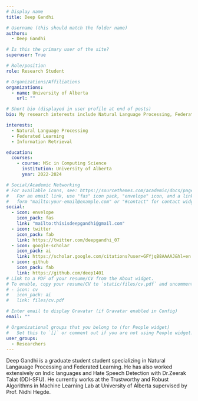 ```yaml
---
# Display name
title: Deep Gandhi

# Username (this should match the folder name)
authors:
  - Deep Gandhi

# Is this the primary user of the site?
superuser: True

# Role/position
role: Research Student

# Organizations/Affiliations
organizations:
  - name: University of Alberta
    url: ""

# Short bio (displayed in user profile at end of posts)
bio: My research interests include Natural Language Processing, Federated Learning and Information Retrieval.

interests:
  - Natural Language Processing
  - Federated Learning
  - Information Retrieval

education:
  courses:
    - course: MSc in Computing Science
      institution: University of Alberta
      year: 2022-2024

# Social/Academic Networking
# For available icons, see: https://sourcethemes.com/academic/docs/page-builder/#icons
#   For an email link, use "fas" icon pack, "envelope" icon, and a link in the
#   form "mailto:your-email@example.com" or "#contact" for contact widget.
social:
  - icon: envelope
    icon_pack: fas
    link: "mailto:thisisdeepgandhi@gmail.com"
  - icon: twitter
    icon_pack: fab
    link: https://twitter.com/deepgandhi_07
  - icon: google-scholar
    icon_pack: ai
    link: https://scholar.google.com/citations?user=GFYjqB8AAAAJ&hl=en
  - icon: github
    icon_pack: fab
    link: https://github.com/deep1401
# Link to a PDF of your resume/CV from the About widget.
# To enable, copy your resume/CV to `static/files/cv.pdf` and uncomment the lines below.
# - icon: cv
#   icon_pack: ai
#   link: files/cv.pdf

# Enter email to display Gravatar (if Gravatar enabled in Config)
email: ""

# Organizational groups that you belong to (for People widget)
#   Set this to `[]` or comment out if you are not using People widget.
user_groups:
  - Researchers
---
```


Deep Gandhi is a graduate student student specializing in Natural Langauage Processing and Federated Learning. He has also worked extensively on Indic languages and Hate Speech Detection with Dr.Zeerak Talat (DDI-SFU). He currently works at the Trustworthy and Robust Algorithms in Machine Learning Lab at University of Alberta supervised by Prof. Nidhi Hegde.
